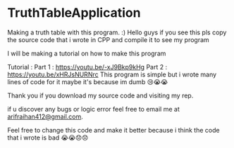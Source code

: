 # TruthTableApplication
Making a truth table with this program. :) 
Hello guys if you see this pls copy the source code that i wrote in CPP and compile it to see my program

I will be making a tutorial on how to make this program

Tutorial : 
Part 1 : https://youtu.be/-xJ9Bkp9kHg
Part 2 : https://youtu.be/xHRJsNURNrc
This program is simple but i wrote many lines of code for it maybe it's because im dumb 😢😭😭

Thank you if you download my source code and visiting my rep.

if u discover any bugs or logic error feel free to email me at arifraihan412@gmail.com.

Feel free to change this code and make it better because i think the code that i wrote is bad 😭😭😞😞
